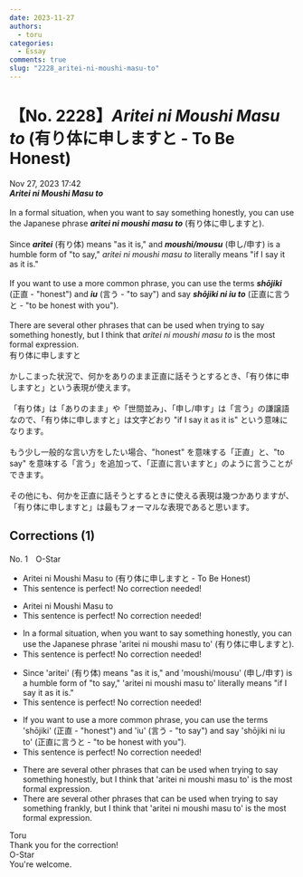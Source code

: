 ```yaml
---
date: 2023-11-27
authors:
  - toru
categories:
  - Essay
comments: true
slug: "2228_aritei-ni-moushi-masu-to"
---
```


# 【No. 2228】<strong><em>Aritei ni Moushi Masu to</em></strong> (有り体に申しますと - To Be Honest)
<div class="date">Nov 27, 2023 17:42</div>
<div id="post"><div id="body_show_ori">
<strong><em>Aritei ni Moushi Masu to</em></strong><br/><br/>In a formal situation, when you want to say something honestly, you can use the Japanese phrase <strong><em>aritei ni moushi masu to</em></strong> (有り体に申しますと).<br/><br/>Since <strong><em>aritei</em></strong> (有り体) means "as it is," and <strong><em>moushi/mousu</em></strong> (申し/申す) is a humble form of "to say," <em>aritei ni moushi masu to</em> literally means "if I say it as it is."<br/><br/>If you want to use a more common phrase, you can use the terms <strong><em>shōjiki</em></strong> (正直 - "honest") and <strong><em>iu</em></strong> (言う - "to say") and say <strong><em>shōjiki ni iu to</em></strong> (正直に言うと - "to be honest with you").<br/><br/>There are several other phrases that can be used when trying to say something honestly, but I think that <em>aritei ni moushi masu to</em> is the most formal expression.
</div></div>

<!-- more -->

<div id="post_ja"><div id="body_show_mo">
有り体に申しますと<br/><br/>かしこまった状況で、何かをありのまま正直に話そうとするとき、「有り体に申しますと」という表現が使えます。<br/><br/>「有り体」は「ありのまま」や「世間並み」、「申し/申す」は「言う」の謙譲語なので、「有り体に申しますと」は文字どおり "if I say it as it is" という意味になります。<br/><br/>もう少し一般的な言い方をしたい場合、"honest" を意味する「正直」と、"to say" を意味する「言う」を追加って、「正直に言いますと」のように言うことができます。<br/><br/>その他にも、何かを正直に話そうとするときに使える表現は幾つかありますが、「有り体に申しますと」は最もフォーマルな表現であると思います。
</div></div>

## Corrections (1)
<div id="block"><div class="first_name"> No. 1　<span class="just_name">O-Star</span></div><div id="block2">
<ul class="correction_field">
<li class="incorrect">Aritei ni Moushi Masu to (有り体に申しますと - To Be Honest)</li>
<li class="corrected perfect">This sentence is perfect! No correction needed!</li>
</ul>
<ul class="correction_field">
<li class="incorrect">Aritei ni Moushi Masu to</li>
<li class="corrected perfect">This sentence is perfect! No correction needed!</li>
</ul>
<ul class="correction_field">
<li class="incorrect">In a formal situation, when you want to say something honestly, you can use the Japanese phrase 'aritei ni moushi masu to' (有り体に申しますと).</li>
<li class="corrected perfect">This sentence is perfect! No correction needed!</li>
</ul>
<ul class="correction_field">
<li class="incorrect">Since 'aritei' (有り体) means "as it is," and 'moushi/mousu' (申し/申す) is a humble form of "to say," 'aritei ni moushi masu to' literally means "if I say it as it is."</li>
<li class="corrected perfect">This sentence is perfect! No correction needed!</li>
</ul>
<ul class="correction_field">
<li class="incorrect">If you want to use a more common phrase, you can use the terms 'shōjiki' (正直 - "honest") and 'iu' (言う - "to say") and say 'shōjiki ni iu to' (正直に言うと - "to be honest with you").</li>
<li class="corrected perfect">This sentence is perfect! No correction needed!</li>
</ul>
<ul class="correction_field">
<li class="incorrect">There are several other phrases that can be used when trying to say something honestly, but I think that 'aritei ni moushi masu to' is the most formal expression.</li>
<li class="corrected correct">
There are several other phrases that can be used when trying to say something <span class="f_bold">frankly, </span>but I think that 'aritei ni moushi masu to' is the most formal expression.
</li>
</ul>
</div><div class="name"><span class="just_name">Toru</span><br>
Thank you for the correction!
</div>
<div class="name"><span class="just_name">O-Star</span><br>
You're welcome.
</div>
</div>
